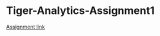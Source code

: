 # Tiger-Analytics-Assignment1
[Assignment link](https://docs.google.com/document/d/1T2fukWj4LhZNBTVzEFJ7iKnZvi6UM1Ao/edit)